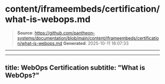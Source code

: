 # content/iframeembeds/certification/what-is-webops.md

> **Source**: https://github.com/pantheon-systems/documentation/blob/main/content/iframeembeds/certification/what-is-webops.md
> **Generated**: 2025-10-11 18:07:33

---

---
title: WebOps Certification
subtitle: "What is WebOps?"
---

<Partial file="certification-guide/what-is-webops.md" />
